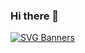 ### Hi there 👋
[![SVG Banners](https://svg-banners.vercel.app/api?type=origin&text1=Merhaba%20👋%20Ben%20Sine%20Sezgin&width=1200&height=300)](https://github.com/Akshay090/svg-banners)

<!--
**sinesezgn/sinesezgn** is a ✨ _special_ ✨ repository because its `README.md` (this file) appears on your GitHub profile.

Here are some ideas to get you started:

- 🔭 I’m currently working on ...
- 🌱 I’m currently learning ...
- 👯 I’m looking to collaborate on ...
- 🤔 I’m looking for help with ...
- 💬 Ask me about ...
- 📫 How to reach me: ...
- 😄 Pronouns: ...
- ⚡ Fun fact: ...
-->
